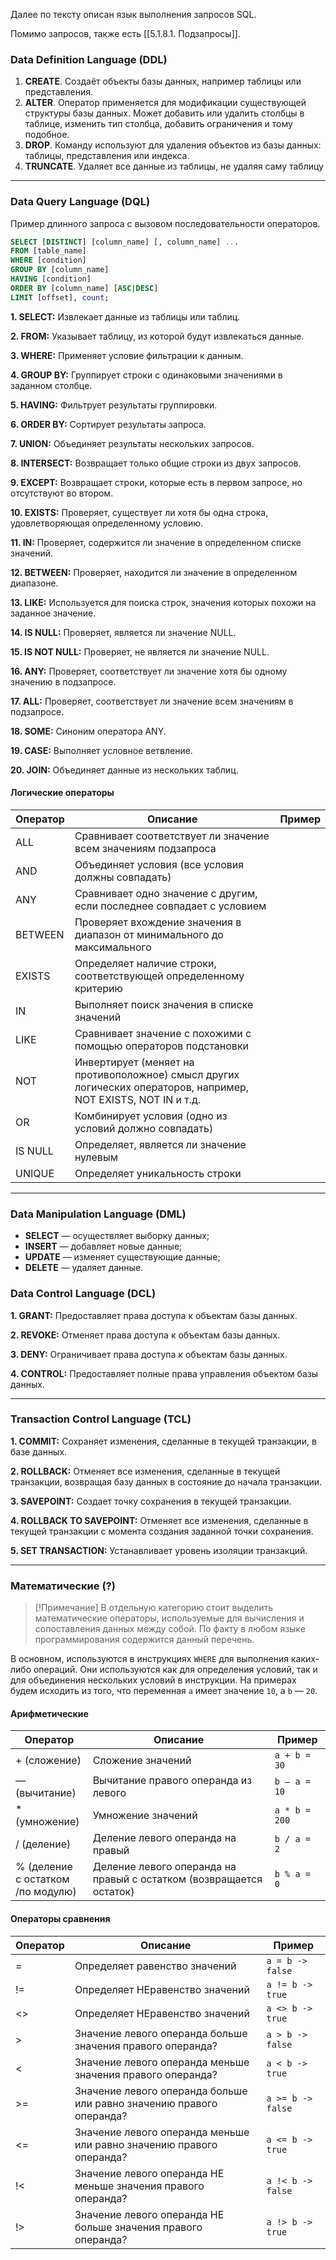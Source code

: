 
Далее по тексту описан язык выполнения запросов SQL.

Помимо запросов, также есть [[5.1.8.1. Подзапросы]].

### Data Definition Language (DDL)


1. **CREATE**. Создаёт объекты базы данных, например таблицы или представления.
2. **ALTER**. Оператор применяется для модификации существующей структуры базы данных. Может добавить или удалить столбцы в таблице, изменить тип столбца, добавить ограничения и тому подобное. 
3. **DROP**. Команду используют для удаления объектов из базы данных: таблицы, представления или индекса.
4. **TRUNCATE**. Удаляет все данные из таблицы, не удаляя саму таблицу

---
### Data Query Language (DQL)



Пример длинного запроса с вызовом последовательности операторов.
```sql
SELECT [DISTINCT] [column_name] [, column_name] ...
FROM [table_name]
WHERE [condition]
GROUP BY [column_name]
HAVING [condition]
ORDER BY [column_name] [ASC|DESC]
LIMIT [offset], count;
```





**1. SELECT:** Извлекает данные из таблицы или таблиц.

**2. FROM:** Указывает таблицу, из которой будут извлекаться данные.

**3. WHERE:** Применяет условие фильтрации к данным.

**4. GROUP BY:** Группирует строки с одинаковыми значениями в заданном столбце.

**5. HAVING:** Фильтрует результаты группировки.

**6. ORDER BY:** Сортирует результаты запроса.

**7. UNION:** Объединяет результаты нескольких запросов.

**8. INTERSECT:** Возвращает только общие строки из двух запросов.

**9. EXCEPT:** Возвращает строки, которые есть в первом запросе, но отсутствуют во втором.

**10. EXISTS:** Проверяет, существует ли хотя бы одна строка, удовлетворяющая определенному условию.

**11. IN:** Проверяет, содержится ли значение в определенном списке значений.

**12. BETWEEN:** Проверяет, находится ли значение в определенном диапазоне.

**13. LIKE:** Используется для поиска строк, значения которых похожи на заданное значение.

**14. IS NULL:** Проверяет, является ли значение NULL.

**15. IS NOT NULL:** Проверяет, не является ли значение NULL.

**16. ANY:** Проверяет, соответствует ли значение хотя бы одному значению в подзапросе.

**17. ALL:** Проверяет, соответствует ли значение всем значениям в подзапросе.

**18. SOME:** Синоним оператора ANY.

**19. CASE:** Выполняет условное ветвление.

**20. JOIN:** Объединяет данные из нескольких таблиц.

#### Логические операторы

| Оператор | Описание                                                                                                        | Пример |
| -------- | --------------------------------------------------------------------------------------------------------------- | ------ |
| ALL      | Сравнивает соответствует ли значение всем значениям подзапроса                                                  |        |
| AND      | Объединяет условия (все условия должны совпадать)                                                               |        |
| ANY      | Сравнивает одно значение с другим, если последнее совпадает с условием                                          |        |
| BETWEEN  | Проверяет вхождение значения в диапазон от минимального до максимального                                        |        |
| EXISTS   | Определяет наличие строки, соответствующей определенному критерию                                               |        |
| IN       | Выполняет поиск значения в списке значений                                                                      |        |
| LIKE     | Сравнивает значение с похожими с помощью операторов подстановки                                                 |        |
| NOT      | Инвертирует (меняет на противоположное) смысл других логических операторов, например, NOT EXISTS, NOT IN и т.д. |        |
| OR       | Комбинирует условия (одно из условий должно совпадать)                                                          |        |
| IS NULL  | Определяет, является ли значение нулевым                                                                        |        |
| UNIQUE   | Определяет уникальность строки                                                                                  |        |

---

### Data Manipulation Language (DML)


- **SELECT** — осуществляет выборку данных;
- **INSERT** — добавляет новые данные;
- **UPDATE** — изменяет существующие данные; 
- **DELETE** — удаляет данные. 

### Data Control Language (DCL)

**1. GRANT:** Предоставляет права доступа к объектам базы данных.

**2. REVOKE:** Отменяет права доступа к объектам базы данных.

**3. DENY:** Ограничивает права доступа к объектам базы данных.

**4. CONTROL:** Предоставляет полные права управления объектом базы данных.

---


### Transaction Control Language (TCL)

**1. COMMIT:** Сохраняет изменения, сделанные в текущей транзакции, в базе данных.

**2. ROLLBACK:** Отменяет все изменения, сделанные в текущей транзакции, возвращая базу данных в состояние до начала транзакции.

**3. SAVEPOINT:** Создает точку сохранения в текущей транзакции.

**4. ROLLBACK TO SAVEPOINT:** Отменяет все изменения, сделанные в текущей транзакции с момента создания заданной точки сохранения.

**5. SET TRANSACTION:** Устанавливает уровень изоляции транзакций.

---

### Математические (?)

> [!Примечание]
> В отдельную категорию стоит выделить математические операторы, используемые для вычисления и сопоставления данных между собой. По факту в любом языке программирования содержится данный перечень.

В основном, используются в инструкциях `WHERE` для выполнения каких-либо операций. Они используются как для определения условий, так и для объединения нескольких условий в инструкции. 
На примерах будем исходить из того, что переменная `a` имеет значение `10`, а `b` — `20`.
#### Арифметические

| Оператор                                 | Описание                                                            | Пример        |
| ---------------------------------------- | ------------------------------------------------------------------- | ------------- |
| + (сложение)                             | Сложение значений                                                   | `a + b = 30`  |
| — (вычитание)                            | Вычитание правого операнда из левого                                | `b — a = 10`  |
| * (умножение)                            | Умножение значений                                                  | `a * b = 200` |
| / (деление)                              | Деление левого операнда на правый                                   | `b / a = 2`   |
| % (деление <br>с остатком<br>/по модулю) | Деление левого операнда на правый с остатком (возвращается остаток) | `b % a = 0`   |
#### Операторы сравнения

| Оператор | Описание                                                             | Пример            |
| -------- | -------------------------------------------------------------------- | ----------------- |
| =        | Определяет равенство значений                                        | `a = b -> false`  |
| !=       | Определяет НЕравенство значений                                      | `a != b -> true`  |
| <>       | Определяет НЕравенство значений                                      | `a <> b -> true`  |
| >        | Значение левого операнда больше значения правого операнда?           | `a > b -> false`  |
| <        | Значение левого операнда меньше значения правого операнда?           | `a < b -> true`   |
| >=       | Значение левого операнда больше или равно значению правого операнда? | `a >= b -> false` |
| <=       | Значение левого операнда меньше или равно значению правого операнда? | `a <= b -> true`  |
| !<       | Значение левого операнда НЕ меньше значения правого операнда?        | `a !< b -> false` |
| !>       | Значение левого операнда НЕ больше значения правого операнда?        | `a !> b -> true`  |
